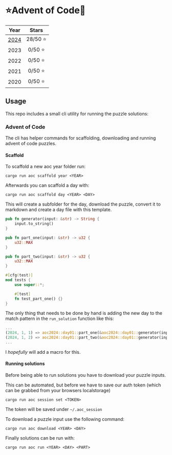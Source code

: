 # ⭐Advent of Code🎄

|                 Year                 |  Stars   |
| :----------------------------------: | :------: |
| [2024](/src/advent_of_code/aoc2024/) | 28/50 ⭐ |
|                 2023                 | 0/50 ⭐  |
|                 2022                 | 0/50 ⭐  |
|                 2021                 | 0/50 ⭐  |
|                 2020                 | 0/50 ⭐  |

## Usage

This repo includes a small cli utility for running the puzzle solutions:

### Advent of Code

The cli has helper commands for scaffolding, downloading and running advent of code puzzles.

#### Scaffold

To scaffold a new aoc year folder run:

```
cargo run aoc scaffold year <YEAR>
```

Afterwards you can scaffold a day with:

```
cargo run aoc scaffold day <YEAR> <DAY>
```

This will create a subfolder for the day, download the puzzle, convert it to markdown and
create a day file with this template.

```rust
pub fn generator(input: &str) -> String {
    input.to_string()
}

pub fn part_one(input: &str) -> u32 {
    u32::MAX
}

pub fn part_two(input: &str) -> u32 {
    u32::MAX
}

#[cfg(test)]
mod tests {
    use super::*;

    #[test]
    fn test_part_one() {}
}
```

The only thing that needs to be done by hand is adding the new day to the match pattern in the `run_solution` function like this:

```rust
...
(2024, 1, 1) => aoc2024::day01::part_one(&aoc2024::day01::generator(input)),
(2024, 1, 2) => aoc2024::day01::part_two(&aoc2024::day01::generator(input)),
...
```

I _hopefully_ will add a macro for this.

#### Running solutions

Before being able to run solutions you have to download your puzzle inputs.

This can be automated, but before we have to save our auth token (which can be grabbed from your browsers localstorage)

```
cargo run aoc session set <TOKEN>
```

The token will be saved under `~/.aoc_session`

To download a puzzle input use the following command:

```
cargo run aoc download <YEAR> <DAY>
```

Finally solutions can be run with:

```
cargo run aoc run <YEAR> <DAY> <PART>
```
